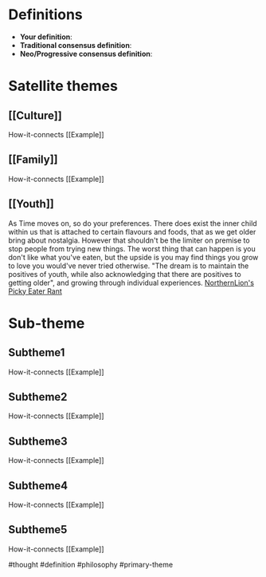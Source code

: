 # Definitions
- **Your definition**:
- **Traditional consensus definition**:
- **Neo/Progressive consensus definition**:

# Satellite themes
## [[Culture]]
How-it-connects
[[Example]]

## [[Family]]
How-it-connects
[[Example]]

## [[Youth]]
As Time moves on, so do your preferences. There does exist the inner child within us that is attached to certain flavours and foods, that as we get older bring about nostalgia. However that shouldn't be the limiter on premise to stop people from trying new things. The worst thing that can happen is you don't like what you've eaten, but the upside is you may find things you grow to love you would've never tried otherwise.
"The dream is to maintain the positives of youth, while also acknowledging that there are positives to getting older", and growing through individual experiences.
[NorthernLion's Picky Eater Rant](https://www.youtube.com/watch?v=cVVRaowO1RI&t=576s)

# Sub-theme
## Subtheme1
How-it-connects
[[Example]]

## Subtheme2
How-it-connects
[[Example]]

## Subtheme3
How-it-connects
[[Example]]

## Subtheme4
How-it-connects
[[Example]]

## Subtheme5
How-it-connects
[[Example]]






#thought #definition #philosophy #primary-theme